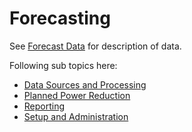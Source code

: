 # Forecasting

See [Forecast Data](../../data_processing/forecast_data.md) for description of data.

Following sub topics here:
- [Data Sources and Processing](data_sources_and_processing.md)
- [Planned Power Reduction](planned_power_reduction.md)
- [Reporting](Reporting/Reporting.md)
- [Setup and Administration](Setup%20and%20Administration/Setup%20and%20Administration.md)